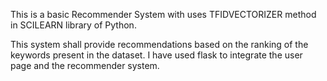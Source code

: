This is a basic Recommender System with uses TFIDVECTORIZER method in SCILEARN library of Python.

This system shall provide recommendations based on the ranking of the keywords present in the dataset. I have used flask to integrate the user page and the recommender system. 
